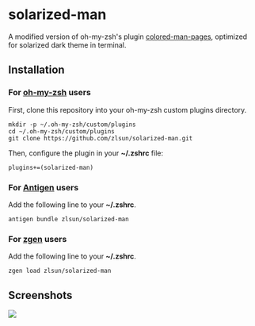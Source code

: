 # solarized-man

A modified version of oh-my-zsh's plugin [colored-man-pages](https://github.com/robbyrussell/oh-my-zsh/tree/master/plugins/colored-man-pages), optimized for solarized dark theme in terminal.

## Installation

### For [oh-my-zsh](http://ohmyz.sh/) users

First, clone this repository into your oh-my-zsh custom plugins directory.

```shell
mkdir -p ~/.oh-my-zsh/custom/plugins
cd ~/.oh-my-zsh/custom/plugins
git clone https://github.com/zlsun/solarized-man.git
```

Then, configure the plugin in your **~/.zshrc** file:

```shell
plugins+=(solarized-man)
```

### For [Antigen](https://github.com/zsh-users/antigen) users

Add the following line to your **~/.zshrc**.

```shell
antigen bundle zlsun/solarized-man
```

### For [zgen](https://github.com/tarjoilija/zgen) users

Add the following line to your **~/.zshrc**.

```shell
zgen load zlsun/solarized-man
```

## Screenshots

![](http://i.imgur.com/GsCbpE8.png)

